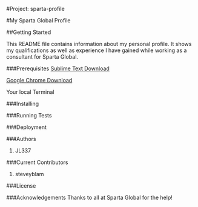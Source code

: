 #Project: sparta-profile

#My Sparta Global Profile

##Getting Started

This README file contains information about my personal profile. It shows my qualifications as well as experience I have gained while working as a consultant for Sparta Global.

###Prerequisites
[Sublime Text Download](https://www.sublimetext.com/3)

[Google Chrome Download](https://support.google.com/chrome/answer/95346?co=GENIE.Platform%3DDesktop&hl=en)

Your local Terminal

###Installing

###Running Tests

###Deployment

###Authors
1. JL337

###Current Contributors
1. steveyblam

###License

###Acknowledgements
Thanks to all at Sparta Global for the help!


